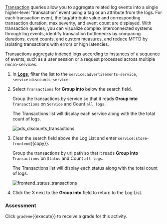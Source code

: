 <a href="https://docs.datadoghq.com/logs/explorer/#transactions" target="_blank">Transaction</a> queries allow you to aggregate related log events into a single higher-level “transaction” event using a tag or an attribute from the logs. For each transaction event, the tag/attribute value and corresponding transaction duration, max severity, and event count are displayed. With transaction queries, you can visualize complex interconnected systems through log events, identify transaction bottlenecks by comparing durations, event counts, and custom measures, and reduce MTTD by isolating transactions with errors or high latencies.

Transactions aggregate indexed logs according to instances of a sequence of events, such as a user session or a request processed across multiple micro-services. 

1. In <a href="https://app.datadoghq.com/logs" target="_datadog">**Logs**</a>, filter the list to the `service:advertisements-service`, `service:discounts-service`.

2. Select `Transactions` for **Group into** below the search field.

    Group the transactions by service so that it reads **Group into** `Transactions` on `Service` and Count `all logs`.

    The Transactions list will display each service along with the the total count of logs.

    ![ads_discounts_transactions](querylogs/assets/ads_discounts_transactions.png)

3. Clear the search field above the Log List and enter `service:store-frontend`{{copy}}.

    Group the transactions by url path so that it reads **Group into** `Transactions` on `Status` and Count `all logs`.

    The Transactions list will display each status along with the total count of logs.

    ![frontend_status_transactions](querylogs/assets/frontend_status_transactions.png)

4. Click the X next to the **Group into** field to return to the Log List.


### Assessment
Click `grademe`{{execute}} to receive a grade for this activity.